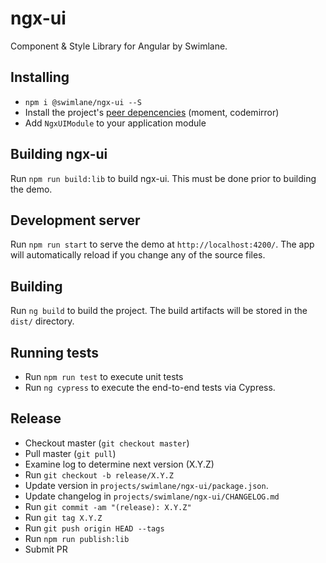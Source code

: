 # ngx-ui

Component & Style Library for Angular by Swimlane.

## Installing

- `npm i @swimlane/ngx-ui --S`
- Install the project's [peer depencencies](https://github.com/swimlane/ngx-ui/blob/master/projects/swimlane/ngx-ui/package.json#L27) (moment, codemirror)
- Add `NgxUIModule` to your application module

## Building ngx-ui

Run `npm run build:lib` to build ngx-ui. This must be done prior to building the demo.

## Development server

Run `npm run start` to serve the demo at `http://localhost:4200/`. The app will automatically reload if you change any of the source files.

## Building

Run `ng build` to build the project. The build artifacts will be stored in the `dist/` directory.

## Running tests

- Run `npm run test` to execute unit tests
- Run `ng cypress` to execute the end-to-end tests via Cypress.

## Release

- Checkout master (`git checkout master`)
- Pull master (`git pull`)
- Examine log to determine next version (X.Y.Z)
- Run `git checkout -b release/X.Y.Z`
- Update version in `projects/swimlane/ngx-ui/package.json`.
- Update changelog in `projects/swimlane/ngx-ui/CHANGELOG.md`
- Run `git commit -am "(release): X.Y.Z"`
- Run `git tag X.Y.Z`
- Run `git push origin HEAD --tags`
- Run `npm run publish:lib`
- Submit PR
